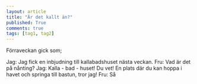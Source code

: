 ```yaml
---
layout: article
title: "Är det kallt än?"
published: True
comments: true
tags: [tag1, tag2]
---
```


Förraveckan gick som;

Jag: Jag fick en inbjudning till kallabadshuset nästa veckan.
Fru: Vad är det på nånting?
Jag: Kalla - bad - huset! Du vet! En plats där du kan hoppa i havet och springa till bastun, tror jag!
Fru: Så

